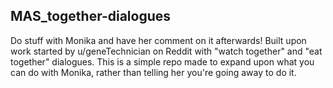 ## MAS_together-dialogues
Do stuff with Monika and have her comment on it afterwards! Built upon work started by u/geneTechnician on Reddit with "watch together" and "eat together" dialogues. 
This is a simple repo made to expand upon what you can do with Monika, rather than telling her you're going away to do it. 
